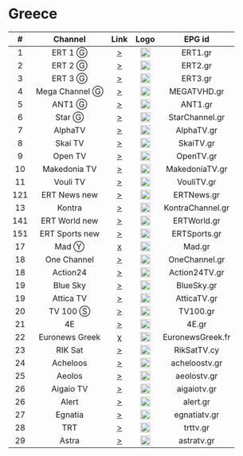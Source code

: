 <h1>Greece</h1>

|  #  |    Channel     |                                               Link                                                |                           Logo                            |       EPG id        |
|:---:|:--------------:|:-------------------------------------------------------------------------------------------------:|:---------------------------------------------------------:|:-------------------:|
|  1  |    ERT 1 Ⓖ     |            [>](http://ert-live-bcbs15228.siliconweb.com/media/ert_1/ert_1medium.m3u8)             | <img height="20" src="https://i.imgur.com/WWMe8IY.png"/>  |       ERT1.gr       |
|  2  |    ERT 2 Ⓖ     |            [>](http://ert-live-bcbs15228.siliconweb.com/media/ert_2/ert_2medium.m3u8)             | <img height="20" src="https://i.imgur.com/pcusPFl.png"/>  |       ERT2.gr       |
|  3  |    ERT 3 Ⓖ     |            [>](http://ert-live-bcbs15228.siliconweb.com/media/ert_3/ert_3medium.m3u8)             | <img height="20" src="https://i.imgur.com/KyhzDRm.png"/>  |       ERT3.gr       |
|  4  | Mega Channel Ⓖ | [>](https://c98db5952cb54b358365984178fb898a.msvdn.net/live/S86713049/gonOwuUacAxM/playlist.m3u8) | <img height="20" src="https://i.imgur.com/zewcwLd.png"/>  |     MEGATVHD.gr     |
|  5  |     ANT1 Ⓖ     |  [>](https://d1nfykbwa3n98t.cloudfront.net/out/v1/6e5667da5a6843899a337dea72adb61b/antenna.m3u8)  | <img height="20" src="https://i.imgur.com/np0s1FN.png"/>  |       ANT1.gr       |
|  6  |     Star Ⓖ     |                [>](https://livestar.siliconweb.com/media/star1/star1mediumhd.m3u8)                | <img height="20" src="https://i.imgur.com/CJOtJlL.png"/>  |   StarChannel.gr    |
|  7  |    AlphaTV     |    [>](https://alphatvlive.siliconweb.com/1/Y2Rsd1lUcUVoajcv/UVdCN25h/hls/live/playlist.m3u8)     | <img height="20" src="https://i.imgur.com/bAVGX0l.png"/>  |     AlphaTV.gr      |
|  8  |    Skai TV     |                  [>](https://skai-live.siliconweb.com/media/cambria4/index.m3u8)                  | <img height="20" src="https://i.imgur.com/TSg7B8X.png"/>  |      SkaiTV.gr      |
|  9  |    Open TV     |   [>](https://liveopencloud.siliconweb.com/1/ZlRza2R6L2tFRnFJ/eWVLSlQx/hls/live/playlist.m3u8)    | <img height="20" src="https://i.imgur.com/T99OSnk.png"/>  |      OpenTV.gr      |
| 10  |  Makedonia TV  |   [>](https://dlm34ll53zqql.cloudfront.net/out/v1/d4177931deff4c7ba994b8126d153d9f/maktv.m3u8)    | <img height="20" src="https://i.imgur.com/6Ir6wcR.png"/>  |   MakedoniaTV.gr    |
| 11  |    Vouli TV    |                   [>](http://streamer-cache.grnet.gr/parliament/hls/webtv.m3u8)                   | <img height="20" src="https://i.imgur.com/1vqW7lc.png"/>  |     VouliTV.gr      |
| 121 |  ERT News new  |                 [>](https://telmacosa.s.llnwi.net/osO/ERTNews/default/index.mpd)                  | <img height="20" src="https://i.imgur.com/saIGLvr.png"/>  |  ERTNews.gr  |
| 13  |     Kontra     |                 [>](http://kontralive.siliconweb.com/live/kontratv/playlist.m3u8)                 | <img height="20" src="https://i.imgur.com/mA5PEbO.png"/>  |  KontraChannel.gr   |
| 141 | ERT World new  |               [>](https://telmacosa.s.llnwi.net/ertlive/ertworld/default/index.mpd)               | <img height="20" src="https://i.imgur.com/KsMTWYw.png"/>  | ERTWorld.gr  |
| 151 | ERT Sports new |              [>](https://telmacosa.s.llnwi.net/ertlive/ertsports1/default/index.mpd)              | <img height="20" src="https://i.imgur.com/gebWmAB.png"/>  | ERTSports.gr |
| 17  |     Mad Ⓨ      |                                               [x]()                                               | <img height="20" src="https://i.imgur.com/OTTxxGe.png"/>  |       Mad.gr        |
| 18  |  One Channel   |                 [>](https://onechannel.siliconweb.com/one/stream/chunks_dvr.m3u8)                 | <img height="20" src="https://i.imgur.com/GwKaHbM.png"/>  |    OneChannel.gr    |
| 18  |    Action24    |              [>](https://actionlive.siliconweb.com/actionabr/actiontv/playlist.m3u8)              | <img height="20" src="https://i.imgur.com/Zi1YohT.png"/>  |    Action24TV.gr    |
| 19  |    Blue Sky    |              [>](https://cdn1.smart-tv-data.com/bluesky/bluesky-live/playlist.m3u8)               | <img height="20" src="https://i.imgur.com/rzuQslM.png"/>  |     BlueSky.gr      |
| 19  |   Attica TV    |             [>](https://atticatv.siliconweb.com/atticatv/atticaliveabr/playlist.m3u8)             | <img height="20" src="https://i.imgur.com/JniVmlw.jpg"/>  |     AtticaTV.gr     |
| 20  |    TV 100 Ⓢ    |                        [>](https://live.fm100.gr/hls/tv100/1_2/index.m3u8)                        | <img height="20" src="https://i.imgur.com/9rtf8OR.png"/>  |      TV100.gr       |
| 21  |       4E       |              [>](http://eu2.tv4e.gr:1935/live/smil:myStream.sdp.smil/playlist.m3u8)               | <img height="20" src="https://i.imgur.com/Ed085oJ.png"/>  |        4E.gr        |
| 22  | Euronews Greek |                     [χ](https://ythls.onrender.com/channel/uWIhV9gQClg.m3u8)                      | <img height="20" src="https://i.imgur.com/8MsbPCU.png"/>  |  EuronewsGreek.fr   |
| 23  |    RIK Sat     |                      [>](https://l3.cloudskep.com/cybcsat/abr/playlist.m3u8)                      | <img height="20" src="https://i.imgur.com/9edlXHP.png"/>  |     RikSatTV.cy     |
| 24  |    Acheloos    |                    [>](http://srv.viiideo.gr:1935/axeloos/live/playlist.m3u8)                     | <img height="20" src="https://i.imgur.com/5SVMxcu.png" /> |    acheloostv.gr    |
| 25  |     Aeolos     |                    [>](https://cdn.istoikona.com/aeolostv/live/playlist.m3u8)                     | <img height="20" src="https://i.imgur.com/4G9VvUg.png"/>  |     aeolostv.gr     |
| 26  |   Aigaio TV    |                [>](https://250weu.bozztv.com/ssh101/ssh101/aigaiotv/playlist.m3u8)                | <img height="20" src="https://i.imgur.com/7LfuDJi.png"/>  |     aigaiotv.gr     |
| 26  |     Alert      |                     [>](https://itv.streams.ovh/ALEERT/ALEERT/playlist.m3u8)                      | <img height="20" src="https://i.imgur.com/xqa87lG.png"/>  |      alert.gr       |
| 27  |    Egnatia     |                 [>](https://video.streams.ovh:1936/egnatiatv/egnatiatv/index.m3u)                 | <img height="20" src="https://i.imgur.com/zuyYIca.png"/>  |    egnatiatv.gr     |
| 28  |      TRT       |                 [>](https://www.hellasnet.tv/rest2.live.hn/u2r.trt/playlist.m3u8)                 | <img height="20" src="https://i.imgur.com/g0jPOcC.png"/>  |      trttv.gr       |
| 29  |     Astra      |                    [>](hhttps://ssh101.bozztv.com/ssh101/astratv/playlist.m3u)                    | <img height="20" src="https://i.imgur.com/oYRPfZm.png"/>  |     astratv.gr      |
